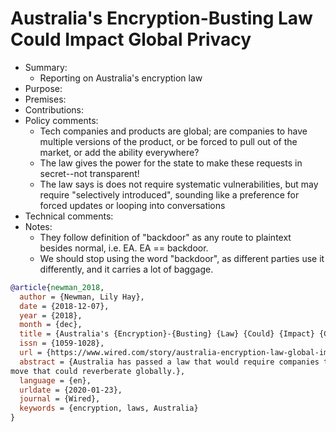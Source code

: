 # Australia's Encryption-Busting Law Could Impact Global Privacy

- Summary:
  - Reporting on Australia's encryption law
- Purpose:
- Premises:
- Contributions:
- Policy comments:
  - Tech companies and products are global; are companies to have multiple versions of the product, or be forced to pull
      out of the market, or add the ability everywhere?
  - The law gives the power for the state to make these requests in secret--not transparent!
  - The law says is does not require systematic vulnerabilities, but may require "selectively introduced", sounding like
      a preference for forced updates or looping into conversations
- Technical comments:
- Notes:
  - They follow definition of "backdoor" as any route to plaintext besides normal, i.e. EA. EA == backdoor.
  - We should stop using the word "backdoor", as different parties use it differently, and it carries a lot of baggage.

```bib
@article{newman_2018,
  author = {Newman, Lily Hay},
  date = {2018-12-07},
  year = {2018},
  month = {dec},
  title = {Australia's {Encryption}-{Busting} {Law} {Could} {Impact} {Global} {Privacy}},
  issn = {1059-1028},
  url = {https://www.wired.com/story/australia-encryption-law-global-impact/},
  abstract = {Australia has passed a law that would require companies to weaken their encryption, a
move that could reverberate globally.},
  language = {en},
  urldate = {2020-01-23},
  journal = {Wired},
  keywords = {encryption, laws, Australia}
}
```
